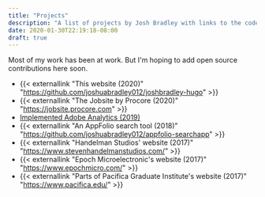 ```yaml
---
title: "Projects"
description: "A list of projects by Josh Bradley with links to the code on Github."
date: 2020-01-30T22:19:18-08:00
draft: true
---
```


Most of my work has been at work. But I'm hoping to add open source contributions here soon.

* {{< externallink "This website (2020)" "https://github.com/joshuabradley012/joshbradley-hugo" >}}
* {{< externallink "The Jobsite by Procore (2020)" "https://jobsite.procore.com" >}}
* [Implemented Adobe Analytics (2019)](/adobe-analytics-guide)
* {{< externallink "An AppFolio search tool (2018)" "https://github.com/joshuabradley012/appfolio-searchapp" >}}
* {{< externallink "Handelman Studios' website (2017)" "https://www.stevenhandelmanstudios.com/" >}}
* {{< externallink "Epoch Microelectronic's website (2017)" "https://www.epochmicro.com/" >}}
* {{< externallink "Parts of Pacifica Graduate Institute's website (2017)" "https://www.pacifica.edu/" >}}

